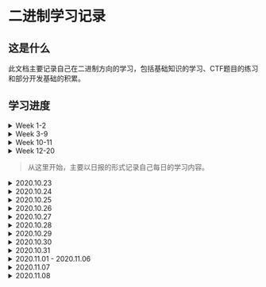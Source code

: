 # 二进制学习记录

## 这是什么

此文档主要记录自己在二进制方向的学习，包括基础知识的学习、CTF题目的练习和部分开发基础的积累。

## 学习进度

<details>
    <summary>Week 1-2</summary>
    <p></p>
<p>
    	实现简单的SGI STL，完成了分配器、迭代器、萃取机制以及vector容器
</p>
<p>
    	代码实现：https://github.com/Theffth/skr_university/tree/master/Simple_SGI_STL/T_SGI_STL
</p>
<p>
    	结题测试：https://github.com/Theffth/skr_university/tree/master/Simple_SGI_STL/finial_test
</p>
</details>

<details>
    <summary>Week 3-9</summary>
    <p></p>
	<p>
   		学习编译原理，主要参考Stanford的课程cs143和哈工大的教学视频，完成相应lab。
	</p>
	<p>
    	cool compiler lab代码：https://github.com/Theffth/skr_university/tree/master/compiler
	</p>
	<p>
    	总结笔记：https://theffth.github.io/2020/07/29/Compiler-CS143/
	</p>
</details>
<details>
    <summary>Week 10-11</summary>
    <p>
    </p>
	<p>
    	参考CSAPP书和南京大学视频，完成CSAPP相关课程的lab
	</p>
	<p>
    	目前进度：完成Data Lab,Bomb Lab,Attack Lab,Cache Lab的Part A和Shell Lab
	</p>
	<p>
    	项目实现：https://github.com/Theffth/skr_university/tree/master/csapp%20lab
	</p>
	<p>
    	总结笔记：https://github.com/Theffth/skr_university/blob/master/csapp%20lab/CSAPP%20LAB.md
	</p>
</details>

<details>
    <summary>Week 12-20
    </summary>
    <p></p>
<p>
    这段时间主要根据清华大学操作系统课程，完成uCore实验。
    链接地址为: https://www.xuetangx.com/course/THU08091000267/4231154
</p>
<p>
    目前进度: 完成Lab0-Lab5的理论和实验部分。
</p>
<p>
    总结笔记: https://github.com/Theffth/skr_university/tree/master/uCore
</p>
</details>

> 从这里开始，主要以日报的形式记录自己每日的学习内容。

<details>
    <summary>2020.10.23</summary>
    <p></p>
    <p>
        大致配置完成新的博客，地址：https://theffth.github.io/
    </p>
</details>

<details>
    <summary>2020.10.24</summary>
    <p></p>
    <p>
        1. pwnable.tw: start + orw
    </p>
    <p>
        2. leetcode: 977 1365
    </p>
    <p>
        https://theffth.github.io/2020/11/01/leetcode-977%201365/
    </p>
</details>

<details>
    <summary>2020.10.25</summary>
    <p></p>
    <p>
        上下午体测: 立定跳近(跪倒)、仰卧躺倒、坐位体后屈、50米走、800米爬、引体上吊(×)
        </p>
<p>
    晚上夜游西湖，景不错、腿已废
</p>
</details>
<details>
    <summary>2020.10.26</summary>
    <p></p>
    <p>
    计算机安全导论：深度实践 (课程资料，第一部分是简单二进制攻击实践)
	</p>
	<p>
    1. Set-Uid特权程序原理
	</p>
	<p>
    2. 利用环境变量实现攻击
	</p>
	<p>
    => 通过动态链接器的攻击: LD_PRELOAD 和 LD_LIBRARY_PATH
	</p>
	<p>
    => 利用外部程序进行攻击: PATH 环境变量
	</p>
	<p>
    3. 竞态条件漏洞: 原理及实践
	</p>
	<p>
    => 脏牛攻击: MAP_SHARED & MAP_PRIVATE 和写时拷贝
	</p>
</details>

<details>
    <summary>2020.10.27</summary>
    <p></p>
    <p>
        ByteCTF: https://github.com/hebtuerror404/CTF_competition_warehouse_2020_Second/tree/master/2020_ByteCTF/PWN 
    </p>
    <p>
        1. easyheap: 找漏洞点利用Off By Null + 构造Double Free
    </p>
    <p>
        2. gun: 找漏洞点利用Use After Free + 构造Chunk Overlapping
        + 学习: 绕过高版本中Tcache Check & ORW getshell
    </p>
    <p>
        3. leak & ohmyjson & pwnandroid: Go PWN & Android PWN 
    </p>
    <p>
        复现笔记: 马上补上
    </p>
</details>

<details>
    <summary>2020.10.28</summary>
    <p></p>
    <p>
        普林斯顿算法课: 
    </p>
    <p>
        第一周中英对照链接: https://www.bilibili.com/video/BV1Fx411C73u?from=search&seid=17597613833573062644
    </p>
</details>

<details>
    <summary>2020.10.29</summary>
    <p></p>
    <p>
        去买了新车车！
    </p>
</details>

<details>
    <summary>2020.10.30</summary>
	<p></p>
    <p>
        帮做班级任务（先班评比），赶了两天PPT
</details>

<details>
    <summary>2020.10.31</summary>
    <p></p>
    <p>
        看了一下 X-NUCA ，太难了，啥都不会 : ParseC PWN + VM PWN + Cpp PWN + V8 PWN 
    </p>
</details>


<details>
    <summary>2020.11.01 - 2020.11.06</summary>
    <p>
        修电脑 : 反复重启 -> 重装系统 -> 等配件 -> 维修 -> 6号才去取机
    </p>
</details>
<details>
    <summary>2020.11.07</summary>
    <p>
        重装软件和环境，一堆验证，github和blog各种出错，axiba
    </p>
    <p>
        完成 4800+3000 字的思想汇报和自传，还差手抄，以及其他杂七杂八的ddl
    </p>
</details>

<details>
    <summary>2020.11.08</summary>
    <p></p>
    <p>
        补作业 : 学习 shellshock 漏洞分析和竞态条件漏洞，理解和复现
    </p>
    <p>
        https://theffth.github.io/2020/11/08/shellshock-race-condition-%E7%90%86%E8%A7%A3%E4%B8%8E%E5%A4%8D%E7%8E%B0/
    </p>
</details>
